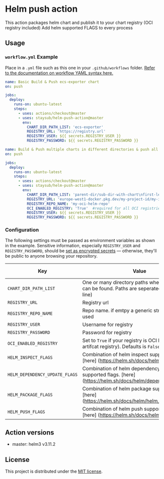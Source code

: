 # Helm push action

This action packages helm chart and publish it to your chart registry (OCI registry included)
Add helm supported FLAGS to every process

## Usage

### `workflow.yml` Example

Place in a `.yml` file such as this one in your `.github/workflows`
folder. [Refer to the documentation on workflow YAML syntax here.](https://help.github.com/en/articles/workflow-syntax-for-github-actions)

```yaml
name: Basic Build & Push ecs-exporter chart
on: push

jobs:
  deploy:
    runs-on: ubuntu-latest
    steps:
      - uses: actions/checkout@master
      - uses: staysub/helm-push-action@master
        env:
          CHART_DIR_PATH_LIST: 'ecs-exporter'
          REGISTRY_URL: 'https://registry.url'
          REGISTRY_USER: ${{ secrets.REGISTRY_USER }}
          REGISTRY_PASSWORD: ${{ secrets.REGISTRY_PASSWORD }}
```

```yaml
name: Build & Push multiple charts in different directories & push all to OCI REGISTRY
on: push

jobs:
  deploy:
    runs-on: ubuntu-latest
    steps:
      - uses: actions/checkout@master
      - uses: staysub/helm-push-action@master
        env:
          CHART_DIR_PATH_LIST: 'parent-dir/sub-dir-with-chart\nfirst-level-dir-with-chart'
          REGISTRY_URL: 'europe-west1-docker.pkg.dev/my-project-id/my-image-registry/' #DO NOT add the oci protocol "oci://"
          REGISTRY_REPO_NAME: 'my-oci-helm-repo'
          OCI_ENABLED_REGISTRY: 'True'  #required for all OCI registries
          REGISTRY_USER: ${{ secrets.REGISTRY_USER }}
          REGISTRY_PASSWORD: ${{ secrets.REGISTRY_PASSWORD }}
```

### Configuration

The following settings must be passed as environment variables as shown in the example. Sensitive information,
especially `REGISTRY_USER` and `REGISTRY_PASSWORD`, should
be [set as encrypted secrets](https://help.github.com/en/articles/virtual-environments-for-github-actions#creating-and-using-secrets-encrypted-variables) —
otherwise, they'll be public to anyone browsing your repository.

| Key                            | Value                                                                                                                                                           | Suggested Type | Required |
|--------------------------------|-----------------------------------------------------------------------------------------------------------------------------------------------------------------|----------------|----------|
| `CHART_DIR_PATH_LIST`          | One or many directory paths where Chart.yaml can be found. Paths are seperated with \n (next line)                                                              | `env`          | **Yes**  |
| `REGISTRY_URL`                 | Registry url                                                                                                                                                    | `env`          | **Yes**  |
| `REGISTRY_REPO_NAME`                | Repo name. if emtpy a generic string witll be used                                                                                                              | `env`          | No       |
| `REGISTRY_USER`                | Username for registry                                                                                                                                           | `secret`       | No       |
| `REGISTRY_PASSWORD`            | Password for registry                                                                                                                                           | `secret`       | No       |
| `OCI_ENABLED_REGISTRY`         | Set to `True` if your registry is OCI based like (GCP artifcat registry). Defaults is `False` if not provided.                                                  | `env`          | No       |
| `HELM_INSPECT_FLAGS`           | Combination of helm inspect supported flags. [here]                                                            (https://helm.sh/docs/helm/helm_inspect/)        | `env`          | No       |
| `HELM_DEPENDENCY_UPDATE_FLAGS` | Combination of helm dependency update supported flags. [here]                                                    (https://helm.sh/docs/helm/dependency_update/) | `env`          | No       |
| `HELM_PACKAGE_FLAGS`           | Combination of helm package supported flags. [here]                                                             (https://helm.sh/docs/helm/helm_package/)       | `env`          | No       |
| `HELM_PUSH_FLAGS`              | Combination of helm push supported flags. [here]                                                                (https://helm.sh/docs/helm/helm_push/)          | `env`          | No       |

## Action versions

- master: helm3 v3.11.2

## License

This project is distributed under the [MIT license](LICENSE.md).
